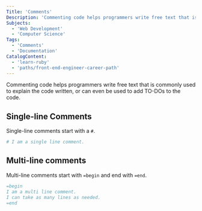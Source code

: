 ```yaml
---
Title: 'Comments'
Description: 'Commenting code helps programmers write free text that is commonly used to explain the code written, or can even be used to add TO-DOs to the code. Single-line comments start with a #. rb  Multi-line comments start with =begin and end with =end. rb =begin'
Subjects:
  - 'Web Development'
  - 'Computer Science'
Tags:
  - 'Comments'
  - 'Documentation'
CatalogContent:
  - 'learn-ruby'
  - 'paths/front-end-engineer-career-path'
---
```


Commenting code helps programmers write free text that is commonly used to explain the code written, or can even be used to add TO-DOs to the code.

## Single-line Comments

Single-line comments start with a `#`.

```rb
# I am a single line comment.
```

## Multi-line comments

Multi-line comments start with `=begin` and end with `=end`.

```rb
=begin
I am a multi line comment.
I can take as many lines as needed.
=end
```
